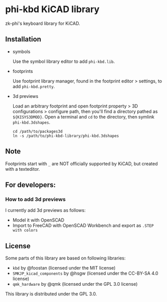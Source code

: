 # phi-kbd KiCAD library

zk-phi's keyboard library for KiCAD.

## Installation

- symbols

  Use the symbol library editor to add `phi-kbd.lib`.

- footprints

  Use footprint library manager, found in the footprint editor > settings, to add `phi-kbd.pretty`.

- 3d previews

  Load an arbitrary footprint and open footprint property > 3D configurations > configure path, then you'll find a directory pathed as `${KISYS3DMOD}`. Open a terminal and `cd` to the directory, then symlink `phi-kbd.3dshapes`.

  ```shell
  cd /path/to/packages3d
  ln -s /path/to/phi-kbd-library/phi-kbd.3dshapes
  ```

## Note

Footprints start with `_` are NOT officially supported by KiCAD, but created with a texteditor.

## For developers:
### How to add 3d previews

I currently add 3d previews as follows:

- Model it with OpenSCAD
- Import to FreeCAD with OpenSCAD Workbench and export as `.STEP with colors`

## License

Some parts of this library are based on following libraries:

- `kbd` by @foostan (licensed under the MIT license)
- `SMKJP_kicad_components` by @hsgw (licensed under the CC-BY-SA 4.0 license)
- `qmk_hardware` by @qmk (licensed under the GPL 3.0 license)

This library is distributed under the GPL 3.0.
